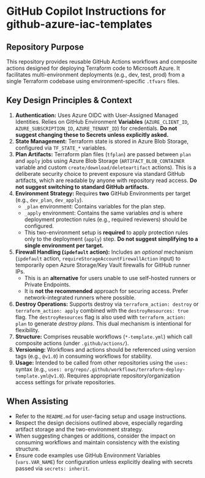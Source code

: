 # GitHub Copilot Instructions for github-azure-iac-templates

## Repository Purpose

This repository provides reusable GitHub Actions workflows and composite actions designed for deploying Terraform code to Microsoft Azure. It facilitates multi-environment deployments (e.g., dev, test, prod) from a single Terraform codebase using environment-specific `.tfvars` files.

## Key Design Principles & Context

1. **Authentication:** Uses Azure OIDC with User-Assigned Managed Identities. Relies on GitHub Environment **Variables** (`AZURE_CLIENT_ID`, `AZURE_SUBSCRIPTION_ID`, `AZURE_TENANT_ID`) for credentials. **Do not suggest changing these to Secrets unless explicitly asked.**
2. **State Management:** Terraform state is stored in Azure Blob Storage, configured via `TF_STATE_*` variables.
3. **Plan Artifacts:** Terraform plan files (`tfplan`) are passed between `plan` and `apply` jobs using Azure Blob Storage (`ARTIFACT_BLOB_CONTAINER` variable and custom `create/download/deleteartifact` actions). This is a deliberate security choice to prevent exposure via standard GitHub artifacts, which are readable by anyone with repository read access. **Do not suggest switching to standard GitHub artifacts.**
4. **Environment Strategy:** Requires **two** GitHub Environments per target (e.g., `dev_plan`, `dev_apply`).
    * `_plan` environment: Contains variables for the plan step.
    * `_apply` environment: Contains the same variables *and* is where deployment protection rules (e.g., required reviewers) should be configured.
    * This two-environment setup is **required** to apply protection rules only to the deployment (`apply`) step. **Do not suggest simplifying to a single environment per target.**
5. **Firewall Handling (`ipdefault` action):** Includes an *optional* mechanism (`ipdefault` action, `requireStorageAccountFirewallAction` input) to temporarily open Azure Storage/Key Vault firewalls for GitHub runner IPs.
    * This is an **alternative** for users unable to use self-hosted runners or Private Endpoints.
    * It is **not the recommended** approach for securing access. Prefer network-integrated runners where possible.
6. **Destroy Operations:** Supports destroy via `terraform_action: destroy` or `terraform_action: apply` combined with the `destroyResources: true` flag. The `destroyResources` flag is also used with `terraform_action: plan` to generate *destroy plans*. This dual mechanism is intentional for flexibility.
7. **Structure:** Comprises reusable workflows (`*-template.yml`) which call composite actions (under `.github/actions/`).
8. **Versioning:** Workflows and actions should be referenced using version tags (e.g., `@v1.0`) in consuming workflows for stability.
9. **Usage:** Intended to be called from other repositories using the `uses:` syntax (e.g., `uses: org/repo/.github/workflows/terraform-deploy-template.yml@v1.0`). Requires appropriate repository/organization access settings for private repositories.

## When Assisting

* Refer to the `README.md` for user-facing setup and usage instructions.
* Respect the design decisions outlined above, especially regarding artifact storage and the two-environment strategy.
* When suggesting changes or additions, consider the impact on consuming workflows and maintain consistency with the existing structure.
* Ensure code examples use GitHub Environment Variables (`vars.VAR_NAME`) for configuration unless explicitly dealing with secrets passed via `secrets: inherit`.

